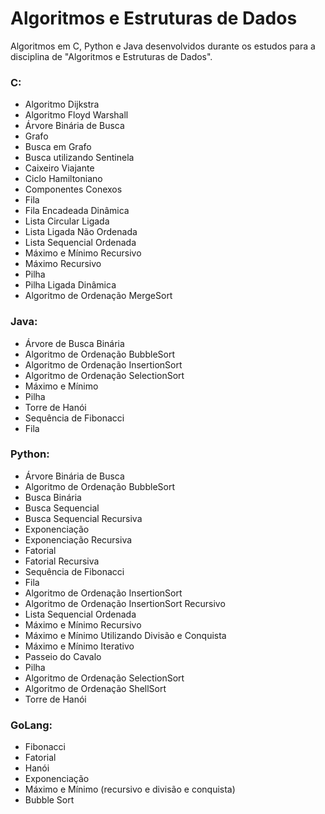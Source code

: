 # Algoritmos e Estruturas de Dados

Algoritmos em C, Python e Java desenvolvidos durante os estudos para a disciplina de "Algoritmos e Estruturas de Dados".

### C:

* Algoritmo Dijkstra
* Algoritmo Floyd Warshall
* Árvore Binária de Busca
* Grafo
* Busca em Grafo
* Busca utilizando Sentinela
* Caixeiro Viajante
* Ciclo Hamiltoniano
* Componentes Conexos
* Fila
* Fila Encadeada Dinâmica
* Lista Circular Ligada
* Lista Ligada Não Ordenada
* Lista Sequencial Ordenada
* Máximo e Mínimo Recursivo
* Máximo Recursivo
* Pilha
* Pilha Ligada Dinâmica
* Algoritmo de Ordenação MergeSort

### Java:

* Árvore de Busca Binária
* Algoritmo de Ordenação BubbleSort
* Algoritmo de Ordenação InsertionSort
* Algoritmo de Ordenação SelectionSort
* Máximo e Mínimo
* Pilha
* Torre de Hanói
* Sequência de Fibonacci
* Fila

### Python:

* Árvore Binária de Busca
* Algoritmo de Ordenação BubbleSort
* Busca Binária
* Busca Sequencial
* Busca Sequencial Recursiva
* Exponenciação
* Exponenciação Recursiva
* Fatorial
* Fatorial Recursiva
* Sequência de Fibonacci
* Fila
* Algoritmo de Ordenação InsertionSort
* Algoritmo de Ordenação InsertionSort Recursivo
* Lista Sequencial Ordenada
* Máximo e Mínimo Recursivo
* Máximo e Mínimo Utilizando Divisão e Conquista
* Máximo e Mínimo Iterativo
* Passeio do Cavalo
* Pilha
* Algoritmo de Ordenação SelectionSort
* Algoritmo de Ordenação ShellSort
* Torre de Hanói

### GoLang:

* Fibonacci
* Fatorial
* Hanói
* Exponenciação
* Máximo e Mínimo (recursivo e divisão e conquista)
* Bubble Sort
